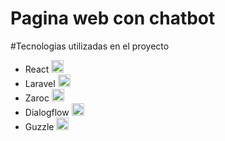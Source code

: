 # Pagina web con chatbot
#Tecnologias utilizadas en el proyecto

* React <img src="https://i.ibb.co/VVkSwkG/react.png" alt="Texto Alternativo" width="20"/>
* Laravel <img src="https://i.ibb.co/4FQWNsb/laravel.png" alt="Texto Alternativo" width="20"/>
* Zaroc <img src="https://codexceleste.com/chatbotsOld/core/images/zaroc1.png" alt="Texto Alternativo" width="20"/>
* Dialogflow <img src="https://seeklogo.com/images/D/dialogflow-logo-534FF34238-seeklogo.com.png" alt="Texto Alternativo" width="20"/>
* Guzzle <img src="https://avatars.githubusercontent.com/u/638632?s=200&v=4" alt="Texto Alternativo" width="20"/>


